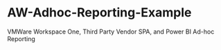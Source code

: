 # AW-Adhoc-Reporting-Example
VMWare Workspace One, Third Party Vendor SPA, and Power BI Ad-hoc Reporting
